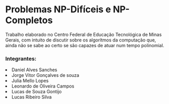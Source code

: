 <h1>Problemas NP-Difíceis e NP-Completos</h1>

Trabalho elaborado no Centro Federal de Educação Tecnológica de Minas Gerais, com intuito de discutir sobre os algorítmos da computação que, ainda não se sabe ao certo se são capazes de atuar num tempo polinomial.

<h3>Integrantes:</h3>

<li>Daniel Alves Sanches</li>
<li>Jorge Vitor Gonçalves de souza</li>
<li>Julia Mello Lopes</li>
<li>Leonardo de Oliveira Campos</li>
<li>Lucas de Souza Gontijo</li>
<li>Lucas Ribeiro Silva</li>
